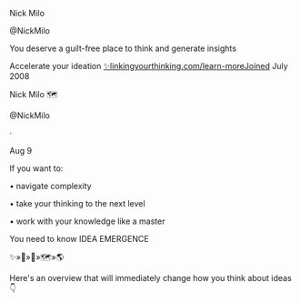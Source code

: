 Nick Milo

@NickMilo

You deserve a guilt-free place to think and generate insights

Accelerate your ideation [✨linkingyourthinking.com/learn-moreJoined](http://✨linkingyourthinking.com/learn-moreJoined) July 2008

Nick Milo 🗺

@NickMilo

·

Aug 9

If you want to:

• navigate complexity

• take your thinking to the next level

• work with your knowledge like a master

You need to know IDEA EMERGENCE

✨»🌱»🌲»🗺️»🌎

Here's an overview that will immediately change how you think about ideas 👇